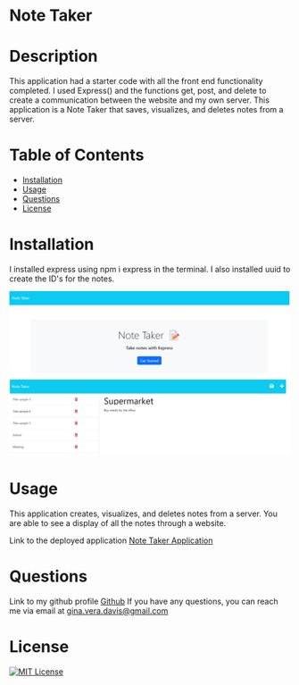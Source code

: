 # Note Taker


# Description

This application had a starter code with all the front end functionality completed. I used Express() and the functions get, post, and delete to create a communication between the website and my own server. This application is a Note Taker that saves, visualizes, and deletes notes from a server.



# Table of Contents

- [Installation](#installation)
- [Usage](#usage)
- [Questions](#questions)
- [License](#license)



# Installation
I installed express using npm i express in the terminal. I also installed uuid to create the ID's for the notes.

![alt text](public/assets/images/deployed-app.png)



# Usage

This application creates, visualizes, and deletes notes from a server. You are able to see a display of all the notes through a website.

Link to the deployed application [Note Taker Application](https://quiet-shore-39032.herokuapp.com/)


# Questions
Link to my github profile [Github](https://github.com/ginitadavis/)
If you have any questions, you can reach me via email at gina.vera.davis@gmail.com



# License


[![MIT License](https://img.shields.io/badge/-MIT%20License-brightgreen)](https://www.mit.edu/~amini/LICENSE.md)

    